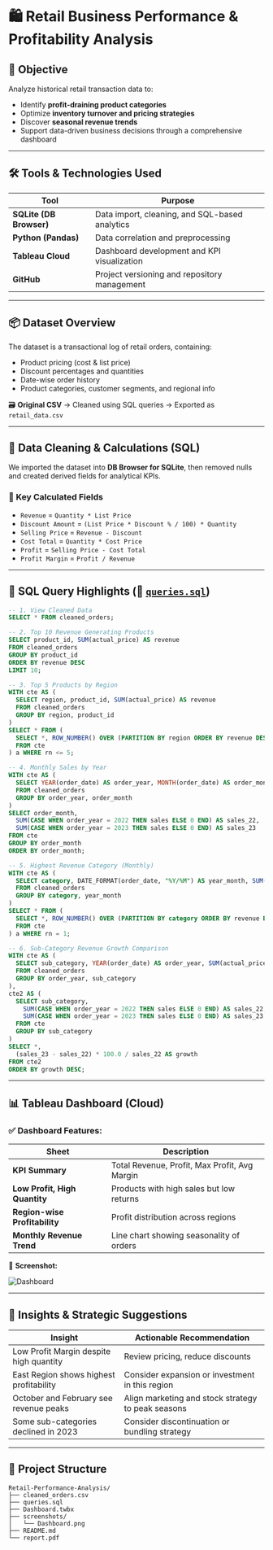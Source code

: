 
# 🛍️ Retail Business Performance & Profitability Analysis

## 📌 Objective
Analyze historical retail transaction data to:
- Identify **profit-draining product categories**
- Optimize **inventory turnover and pricing strategies**
- Discover **seasonal revenue trends**
- Support data-driven business decisions through a comprehensive dashboard

---

## 🛠 Tools & Technologies Used

| Tool                     | Purpose                                                  |
|--------------------------|----------------------------------------------------------|
| **SQLite (DB Browser)**  | Data import, cleaning, and SQL-based analytics           |
| **Python (Pandas)**      | Data correlation and preprocessing                       |
| **Tableau Cloud**        | Dashboard development and KPI visualization              |
| **GitHub**               | Project versioning and repository management             |

---

## 📦 Dataset Overview
The dataset is a transactional log of retail orders, containing:
- Product pricing (cost & list price)
- Discount percentages and quantities
- Date-wise order history
- Product categories, customer segments, and regional info

🗃 **Original CSV** → Cleaned using SQL queries → Exported as `retail_data.csv`

---

## 🧹 Data Cleaning & Calculations (SQL)

We imported the dataset into **DB Browser for SQLite**, then removed nulls and created derived fields for analytical KPIs.

### 🔢 Key Calculated Fields
- `Revenue` = `Quantity * List Price`
- `Discount Amount` = `(List Price * Discount % / 100) * Quantity`
- `Selling Price` = `Revenue - Discount`
- `Cost Total` = `Quantity * Cost Price`
- `Profit` = `Selling Price - Cost Total`
- `Profit Margin` = `Profit / Revenue`

---

## 🧮 SQL Query Highlights (📄 [`queries.sql`](./retail-orders-analysis.sql))

```sql
-- 1. View Cleaned Data
SELECT * FROM cleaned_orders;

-- 2. Top 10 Revenue Generating Products
SELECT product_id, SUM(actual_price) AS revenue
FROM cleaned_orders
GROUP BY product_id
ORDER BY revenue DESC
LIMIT 10;

-- 3. Top 5 Products by Region
WITH cte AS (
  SELECT region, product_id, SUM(actual_price) AS revenue
  FROM cleaned_orders
  GROUP BY region, product_id
)
SELECT * FROM (
  SELECT *, ROW_NUMBER() OVER (PARTITION BY region ORDER BY revenue DESC) AS rn
  FROM cte
) a WHERE rn <= 5;

-- 4. Monthly Sales by Year
WITH cte AS (
  SELECT YEAR(order_date) AS order_year, MONTH(order_date) AS order_month, SUM(actual_price) AS sales
  FROM cleaned_orders
  GROUP BY order_year, order_month
)
SELECT order_month,
  SUM(CASE WHEN order_year = 2022 THEN sales ELSE 0 END) AS sales_22,
  SUM(CASE WHEN order_year = 2023 THEN sales ELSE 0 END) AS sales_23
FROM cte
GROUP BY order_month
ORDER BY order_month;

-- 5. Highest Revenue Category (Monthly)
WITH cte AS (
  SELECT category, DATE_FORMAT(order_date, "%Y/%M") AS year_month, SUM(actual_price) AS revenue
  FROM cleaned_orders
  GROUP BY category, year_month
)
SELECT * FROM (
  SELECT *, ROW_NUMBER() OVER (PARTITION BY category ORDER BY revenue DESC) AS rn
  FROM cte
) a WHERE rn = 1;

-- 6. Sub-Category Revenue Growth Comparison
WITH cte AS (
  SELECT sub_category, YEAR(order_date) AS order_year, SUM(actual_price) AS sales
  FROM cleaned_orders
  GROUP BY order_year, sub_category
),
cte2 AS (
  SELECT sub_category,
    SUM(CASE WHEN order_year = 2022 THEN sales ELSE 0 END) AS sales_22,
    SUM(CASE WHEN order_year = 2023 THEN sales ELSE 0 END) AS sales_23
  FROM cte
  GROUP BY sub_category
)
SELECT *, 
  (sales_23 - sales_22) * 100.0 / sales_22 AS growth
FROM cte2
ORDER BY growth DESC;
````

---

## 📊 Tableau Dashboard (Cloud)

### ✅ Dashboard Features:

| Sheet                         | Description                                   |
| ----------------------------- | --------------------------------------------- |
| **KPI Summary**               | Total Revenue, Profit, Max Profit, Avg Margin |
| **Low Profit, High Quantity** | Products with high sales but low returns      |
| **Region-wise Profitability** | Profit distribution across regions            |
| **Monthly Revenue Trend**     | Line chart showing seasonality of orders      |

📸 **Screenshot:**

![Dashboard](./screenshots/Dashboard.png)

---

## 📌 Insights & Strategic Suggestions

| Insight                                 | Actionable Recommendation                          |
| --------------------------------------- | -------------------------------------------------- |
| Low Profit Margin despite high quantity | Review pricing, reduce discounts                   |
| East Region shows highest profitability | Consider expansion or investment in this region    |
| October and February see revenue peaks  | Align marketing and stock strategy to peak seasons |
| Some sub-categories declined in 2023    | Consider discontinuation or bundling strategy      |

---

## 📁 Project Structure

```plaintext
Retail-Performance-Analysis/
├── cleaned_orders.csv
├── queries.sql
├── Dashboard.twbx
├── screenshots/
│   └── Dashboard.png
├── README.md
└── report.pdf
```
